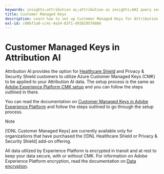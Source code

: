 ```yaml
---
keywords: insights;attribution ai;attribution ai insights;AAI query service;attribution queries;attribution scores; customer managed keys in AAI
title: Customer Managed Keys
description: Learn how to set up Customer Managed Keys for Attribution AI.
exl-id: c00bf1a0-cc4c-4a34-83f1-d93829576866
---
```

# Customer Managed Keys in Attribution AI

Attribution AI provides the option for [Healthcare Shield](https://www.adobe.com/trust/compliance/hipaa-ready.html) and Privacy & Security Shield customers to utilize Azure Customer Managed Keys (CMK) to be applied to your Attribution AI data. The setup process is the same as [Adobe Experience Platform CMK setup](../../../landing/governance-privacy-security/customer-managed-keys/overview.md) and you can follow the steps outlined in there.

You can read the documentation on [Customer Managed Keys in Adobe Experience Platform](../../../landing/governance-privacy-security/encryption.md) and follow the steps outlined to go through the setup process.

>[!NOTE]
>
>[!DNL Customer Managed Keys] are currently available only for organizations that have purchased the [!DNL Healthcare Shield or Privacy & Security Shield] add-on offering.

All data utilized by Experience Platform is encrypted in transit and at rest to keep your data secure, with or without CMK. For information on Adobe Experience Platform encryption, read the documentation on [Data encryption](../../../landing/governance-privacy-security/encryption.md).
